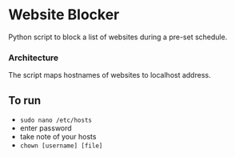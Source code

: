 # Website Blocker

Python script to block a list of websites during a pre-set schedule.

### Architecture

The script maps hostnames of websites to localhost address.

## To run

- `sudo nano /etc/hosts`
- enter password
- take note of your hosts
- `chown [username] [file]`